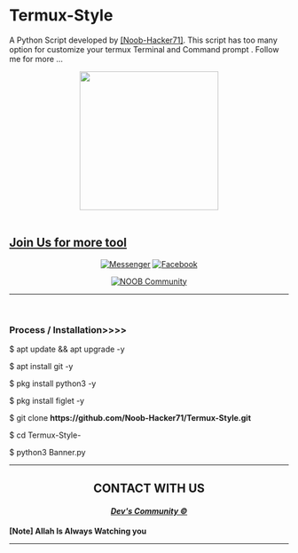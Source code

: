 # Termux-Style
A Python Script developed by <a href="https://github.com/Noob-Hacker71">[Noob-Hacker71]</a>. This script has too many option for customize your termux Terminal and Command prompt . Follow me for more ...

<div align="center">
  <a href=https://facebook.com/community.dev.04">
    <img width="250" heigth="250" src="https://a.top4top.io/p_2321kjq660.jpeg">
</div>


<!-- HOW THIS WORK BRO🖕🖕🖕 -->

<br>

<div align="center">



</div align = "center">

<h2>Join Us for more tool</h2>
<div align="center">
<a href="https://m.me/community.dev.04"><img title="Messenger" src="https://img.shields.io/badge/Chat-Messenger-blue?style=flat&logo=messenger"></a>
<a href="https://www.facebook.com/groups/2078563798832259/?ref=share"><img title="Facebook" src="https://img.shields.io/badge/View-Facebook-blue?style=flat&logo=Facebook"></a>

<a href="https://github.com/Noob-Hacker71"><img title="NOOB Community " src="https://img.shields.io/badge/NOOB-Community-green?colorA=%23ff0000&colorB=%23017e40&style=flat"></a>
</div>
<hr>
<br>

### Process / Installation>>>>


<p>$ apt update && apt upgrade -y</p>

<p>$ apt install git -y</p>

<p>$ pkg install python3 -y</p>

<p>$ pkg install figlet -y </p>

<p>$ git clone <b>https://github.com/Noob-Hacker71/Termux-Style.git</b></p>

<p>$ cd Termux-Style-</p>

<p>$ python3 Banner.py</p>


<hr>



<div align="center">

<h2>CONTACT WITH US</h2>

<h4><i><b><a href ="https://www.facebook.com/community.dev.04/">Dev's Community ©</a></b></i></h4>

</div>

<b>[Note] Allah Is Always Watching you</b>
<hr>
